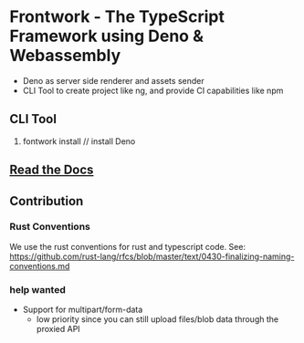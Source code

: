 # Frontwork - The TypeScript Framework using Deno & Webassembly

- Deno as server side renderer and assets sender
- CLI Tool to create project like ng, and provide CI capabilities like npm


## CLI Tool
1. fontwork install // install Deno

## [Read the Docs](DOCUMENTATION.md) 

## Contribution
### Rust Conventions
We use the rust conventions for rust and typescript code. 
See: https://github.com/rust-lang/rfcs/blob/master/text/0430-finalizing-naming-conventions.md

### help wanted
- Support for multipart/form-data
    - low priority since you can still upload files/blob data through the proxied API